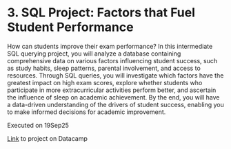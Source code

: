 # 3. SQL Project: Factors that Fuel Student Performance
How can students improve their exam performance? In this intermediate SQL querying project, you will analyze a database containing comprehensive data on various factors influencing student success, such as study habits, sleep patterns, parental involvement, and access to resources.
Through SQL queries, you will investigate which factors have the greatest impact on high exam scores, explore whether students who participate in more extracurricular activities perform better, and ascertain the influence of sleep on academic achievement. By the end, you will have a data-driven understanding of the drivers of student success, enabling you to make informed decisions for academic improvement.

Executed on 19Sep25

[Link](https://app.datacamp.com/learn/projects/2623) to project on Datacamp
